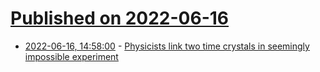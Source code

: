 # [Published on 2022-06-16](index.md)

* [2022-06-16, 14:58:00](https://news.ycombinator.com/item?id=31766804) - [Physicists link two time crystals in seemingly impossible experiment](https://www.space.com/time-crystals-linked)

